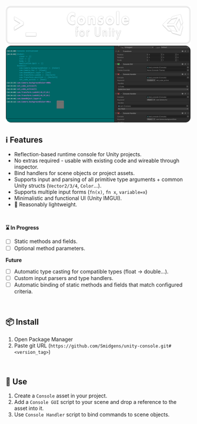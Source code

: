 ![](/.github/banner.png?raw=true "")
![](/.github/gallery.png?raw=true "")


## ℹ️ Features

* Reflection-based runtime console for Unity projects.
* No extras required - usable with existing code and wireable through inspector.
* Bind handlers for scene objects or project assets.
* Supports input and parsing of all primitive type arguments + common Unity structs (`Vector2/3/4`, `Color`...).
* Supports multiple input forms (`fn(x)`, `fn x`, `variable=x`)
* Minimalistic and functional UI (Unity IMGUI).
* 🤞 Reasonably lightweight.
<br/>


**⌛ In Progress**

* [ ] Static methods and fields.
* [ ] Optional method parameters.

**Future**

* [ ] Automatic type casting for compatible types (float -> double...).
* [ ] Custom input parsers and type handlers.
* [ ] Automatic binding of static methods and fields that match configured criteria.

<br/>

## 📦 Install

1. Open Package Manager
2. Paste git URL (`https://github.com/Smidgens/unity-console.git#<version_tag>`)


<br/>

## 🚀 Use


1. Create a `Console` asset in your project.
2. Add a `Console GUI` script to your scene and drop a reference to the asset into it.
3. Use `Console Handler` script to bind commands to scene objects.


